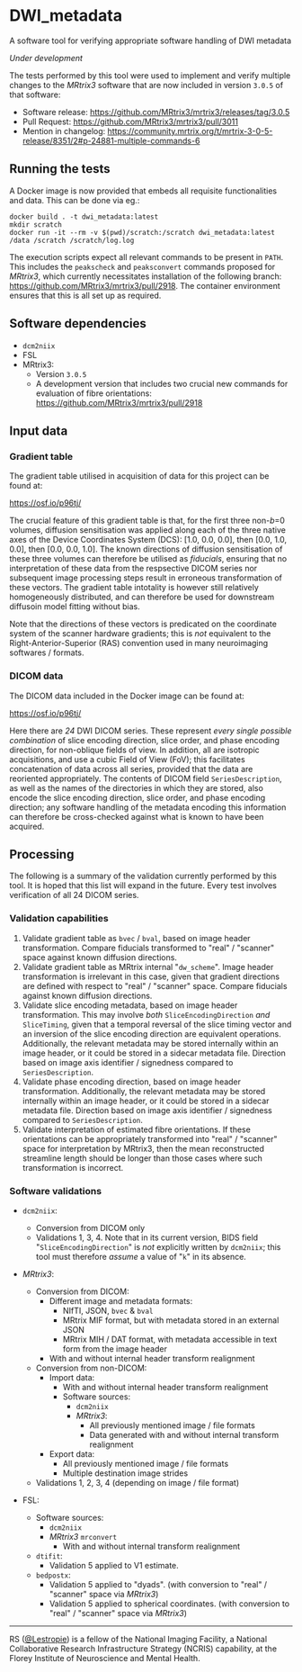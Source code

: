# DWI_metadata

A software tool for verifying appropriate software handling of DWI metadata

*Under development*

The tests performed by this tool were used to implement and verify
multiple changes to the *MRtrix3* software
that are now included in version `3.0.5` of that software:

-   Software release: https://github.com/MRtrix3/mrtrix3/releases/tag/3.0.5
-   Pull Request: https://github.com/MRtrix3/mrtrix3/pull/3011
-   Mention in changelog: https://community.mrtrix.org/t/mrtrix-3-0-5-release/8351/2#p-24881-multiple-commands-6

## Running the tests

A Docker image is now provided that embeds all requisite functionalities and data.
This can be done via eg.:
```ShellSession
docker build . -t dwi_metadata:latest
mkdir scratch
docker run -it --rm -v $(pwd)/scratch:/scratch dwi_metadata:latest /data /scratch /scratch/log.log
```

The execution scripts expect all relevant commands to be present in `PATH`.
This includes the `peakscheck` and `peaksconvert` commands proposed for *MRtrix3*,
which currently necessitates installation of the following branch:
https://github.com/MRtrix3/mrtrix3/pull/2918.
The container environment ensures that this is all set up as required.

## Software dependencies

-   `dcm2niix`
-   FSL
-   MRtrix3:
    -   Version `3.0.5`
    -   A development version that includes two crucial new commands for evaluation of fibre orientations:
        https://github.com/MRtrix3/mrtrix3/pull/2918

## Input data

### Gradient table

The gradient table utilised in acquisition of data for this project can be found at:

https://osf.io/p96tj/

The crucial feature of this gradient table is that,
for the first three non-*b*=0 volumes,
diffusion sensitisation was applied along each of the three native axes of the Device Coordinates System (DCS):
[1.0, 0.0, 0.0], then [0.0, 1.0, 0.0], then [0.0, 0.0, 1.0].
The known directions of diffusion sensitisation of these three volumes can therefore be utilised as *fiducials*,
ensuring that no interpretation of these data from the respsective DICOM series nor subsequent image processing steps
result in erroneous transformation of these vectors.
The gradient table intotality is however still relatively homogeneously distributed,
and can therefore be used for downstream diffusoin model fitting without bias.

Note that the directions of these vectors is predicated on the coordinate system of the scanner hardware gradients;
this is *not* equivalent to the Right-Anterior-Superior (RAS) convention used in many neuroimaging softwares / formats. 

### DICOM data

The DICOM data included in the Docker image can be found at:

https://osf.io/p96tj/

Here there are *24* DWI DICOM series.
These represent *every single possible combination* of slice encoding direction, slice order, and phase encoding direction,
for non-oblique fields of view.
In addition, all are isotropic acquisitions,
and use a cubic Field of View (FoV);
this facilitates concatenation of data across all series,
provided that the data are reoriented appropriately.
The contents of DICOM field `SeriesDescription`,
as well as the names of the directories in which they are stored,
also encode the slice encoding direction, slice order, and phase encoding direction;
any software handling of the metadata encoding this information can therefore be cross-checked
against what is known to have been acquired.

## Processing

The following is a summary of the validation currently performed by this tool.
It is hoped that this list will expand in the future.
Every test involves verification of all 24 DICOM series.

### Validation capabilities

1.  Validate gradient table as `bvec` / `bval`, based on image header transformation.
    Compare fiducials transformed to "real" / "scanner" space against known diffusion directions.
2.  Validate gradient table as MRtrix internal "`dw_scheme`".
    Image header transformation is irrelevant in this case,
    given that gradient directions are defined with respect to "real" / "scanner" space.
    Compare fiducials against known diffusion directions.
3.  Validate slice encoding metadata, based on image header transformation.
    This may involve *both* `SliceEncodingDirection` *and* `SliceTiming`,
    given that a temporal reversal of the slice timing vector and an inversion of the slice encoding direction
    are equivalent operations.
    Additionally, the relevant metadata may be stored internally within an image header,
    or it could be stored in a sidecar metadata file.
    Direction based on image axis identifier / signedness compared to `SeriesDescription`.
4.  Validate phase encoding direction, based on image header transformation.
    Additionally, the relevant metadata may be stored internally within an image header,
    or it could be stored in a sidecar metadata file.
    Direction based on image axis identifier / signedness compared to `SeriesDescription`.
5.  Validate interpretation of estimated fibre orientations.
    If these orientations can be appropriately transformed into "real" / "scanner" space
    for interpretation by MRtrix3,
    then the mean reconstructed streamline length should be longer than those cases
    where such transformation is incorrect.

### Software validations

-   `dcm2niix`:
    -   Conversion from DICOM only
    -   Validations 1, 3, 4.
        Note that in its current version, BIDS field "`SliceEncodingDirection`" is *not* explicitly written by `dcm2niix`;
        this tool must therefore *assume* a value of "`k`" in its absence.

-   *MRtrix3*:
    -   Conversion from DICOM:
        -   Different image and metadata formats:
            -   NIfTI, JSON, `bvec` & `bval`
            -   MRtrix MIF format, but with metadata stored in an external JSON
            -   MRtrix MIH / DAT format, with metadata accessible in text form from the image header
        -   With and without internal header transform realignment
    -   Conversion from non-DICOM:
        -   Import data:
            -   With and without internal header transform realignment
            -   Software sources:
                -   `dcm2niix`
                -   *MRtrix3*:
                    -   All previously mentioned image / file formats
                    -   Data generated with and without internal transform realignment
        -   Export data:
            -   All previously mentioned image / file formats
            -   Multiple destination image strides
    -   Validations 1, 2, 3, 4 (depending on image / file format)

-   FSL:

    -   Software sources:
        -   `dcm2niix`
        -   *MRtrix3* `mrconvert`
            -   With and without internal transform realignment
    -   `dtifit`:
        -   Validation 5 applied to V1 estimate.
    -   `bedpostx`:
        -   Validation 5 applied to "dyads".
            (with conversion to "real" / "scanner" space via *MRtrix3*)
        -   Validation 5 applied to spherical coordinates.
            (with conversion to "real" / "scanner" space via *MRtrix3*)

-----

RS ([@Lestropie](https://github.com/Lestropie)) is a fellow of the National Imaging Facility,
a National Collaborative Research Infrastructure Strategy (NCRIS) capability,
at the Florey Institute of Neuroscience and Mental Health.
